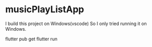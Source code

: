 # musicPlayListApp
I build this project on Windows(vscode)
So I only tried running it on Windows.

flutter pub get
flutter run